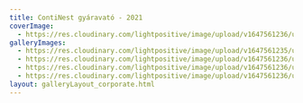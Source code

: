 ```yaml
---
title: ContiNest gyáravató - 2021
coverImage:
  - https://res.cloudinary.com/lightpositive/image/upload/v1647561236/uploads/ContiNest%20gy%C3%A1ravat%C3%B3%20-%202021/co3.jpg
galleryImages: 
  - https://res.cloudinary.com/lightpositive/image/upload/v1647561235/uploads/ContiNest%20gy%C3%A1ravat%C3%B3%20-%202021/co2.jpg
  - https://res.cloudinary.com/lightpositive/image/upload/v1647561236/uploads/ContiNest%20gy%C3%A1ravat%C3%B3%20-%202021/co1.jpg
  - https://res.cloudinary.com/lightpositive/image/upload/v1647561236/uploads/ContiNest%20gy%C3%A1ravat%C3%B3%20-%202021/co.jpg
  - https://res.cloudinary.com/lightpositive/image/upload/v1647561236/uploads/ContiNest%20gy%C3%A1ravat%C3%B3%20-%202021/co3.jpg
layout: galleryLayout_corporate.html
---
```


